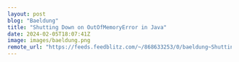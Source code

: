 ```yaml
---
layout: post
blog: "Baeldung"
title: "Shutting Down on OutOfMemoryError in Java"
date: 2024-02-05T18:07:41Z
image: images/baeldung.png
remote_url: "https://feeds.feedblitz.com/~/868633253/0/baeldung~Shutting-Down-on-OutOfMemoryError-in-Java"
---
```

